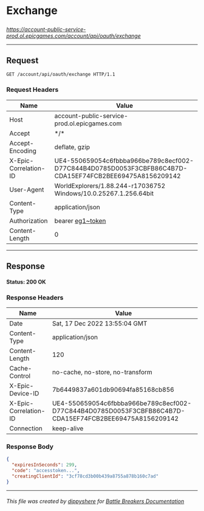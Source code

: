 # Exchange

#####

*https://account-public-service-prod.ol.epicgames.com/account/api/oauth/exchange*

___

## Request

```http
GET /account/api/oauth/exchange HTTP/1.1
```

### Request Headers

| Name                  | Value                                                                                                                 |
|-----------------------|-----------------------------------------------------------------------------------------------------------------------|
| Host                  | account-public-service-prod.ol.epicgames.com                                                                          |
| Accept                | \*/\*                                                                                                                 |
| Accept-Encoding       | deflate, gzip                                                                                                         |
| X-Epic-Correlation-ID | UE4-550659054c6fbbba966be789c8ecf002-D77C844B4D0785D0053F3CBFB86C4B7D-CDA15EF74FCB2BEE69475A8156209142                |
| User-Agent            | WorldExplorers/1.88.244-r17036752 Windows/10.0.25267.1.256.64bit                                                      |
| Content-Type          | application/json                                                                                                      |
| Authorization         | bearer [eg1~token](https://github.com/dippyshere/battle-breakers-documentation/blob/master/docs/common/tokens/eg1.md) |
| Content-Length        | 0                                                                                                                     |

___

## Response

#### Status: 200 OK

### Response Headers

| Name                  | Value                                                                                                  |
|-----------------------|--------------------------------------------------------------------------------------------------------|
| Date                  | Sat, 17 Dec 2022 13:55:04 GMT                                                                          |
| Content-Type          | application/json                                                                                       |
| Content-Length        | 120                                                                                                    |
| Cache-Control         | no-cache, no-store, no-transform                                                                       |
| X-Epic-Device-ID      | 7b6449837a601db90694fa85168cb856                                                                       |
| X-Epic-Correlation-ID | UE4-550659054c6fbbba966be789c8ecf002-D77C844B4D0785D0053F3CBFB86C4B7D-CDA15EF74FCB2BEE69475A8156209142 |
| Connection            | keep-alive                                                                                             |

### Response Body

```json
{
  "expiresInSeconds": 299,
  "code": "accesstoken...",
  "creatingClientId": "3cf78cd3b00b439a8755a878b160c7ad"
}
```

___

###### This file was created by [dippyshere](https://github.com/dippyshere) for [Battle Breakers Documentation](https://github.com/dippyshere/battle-breakers-documentation)

